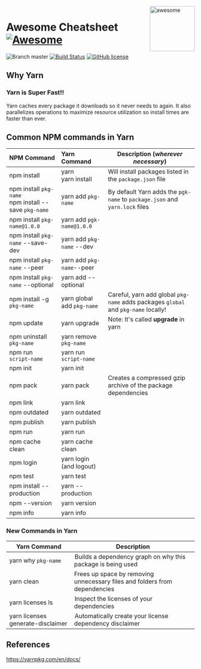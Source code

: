 
<img src="https://cdn.rawgit.com/detailyang/awesome-cheatsheet/master/awesome.svg" alt="awesome" width="120" align="right" >

# Awesome Cheatsheet [![Awesome](https://cdn.rawgit.com/sindresorhus/awesome/d7305f38d29fed78fa85652e3a63e154dd8e8829/media/badge.svg)](https://github.com/detailyang/awesome-cheatsheet)

![Branch master](https://img.shields.io/badge/branch-master-brightgreen.svg?style=flat-square)    [![Build Status](https://api.travis-ci.org/detailyang/awesome-cheatsheet.svg)](https://travis-ci.org/detailyang/awesome-cheatsheet)    [![GitHub license](https://img.shields.io/badge/license-MIT-blue.svg)](https://raw.githubusercontent.com/detailyang/awesome-cheatsheet/master/LICENSE)


## Why Yarn

### Yarn is Super Fast!!
Yarn caches every package it downloads so it never needs to again. It also parallelizes operations to maximize resource utilization so install times are faster than ever.


## Common NPM commands in Yarn

|NPM Command | Yarn Command| Description (_wherever necessary_)|
|:---|:---|---|
|npm install|yarn <br/> yarn install|Will install packages listed in the `package.json` file|
|npm install `pkg-name` <br/> npm install --save `pkg-name`| yarn add `pkg-name`|By default Yarn adds the `pgk-name` to `package.json` and `yarn.lock` files|
|npm install `pkg-name@1.0.0` | yarn add `pgk-name@1.0.0`|
|npm install `pkg-name` --save-dev| yarn add `pkg-name` --dev|
|npm install `pkg-name` --peer| yarn add `pkg-name`--peer|
|npm install `pkg-name` --optional| yarn add --optional|
|npm install -g `pkg-name`| yarn global add `pkg-name`| Careful, yarn add global `pkg-name` adds packages `global` and `pkg-name` locally! |
|npm update | yarn upgrade| Note: It's called **upgrade** in yarn|
|npm uninstall `pkg-name`| yarn remove `pkg-name`|
|npm run `script-name`| yarn run `script-name`|
|npm init | yarn init|
|npm pack | yarn pack| Creates a compressed gzip archive of the package dependencies|
|npm link | yarn link|
|npm outdated | yarn outdated|
|npm publish | yarn publish|
|npm run | yarn run|
|npm cache clean | yarn cache clean|
|npm login | yarn login (and logout)|
|npm test | yarn test|
|npm install --production | yarn --production|
|npm  --version | yarn version|
|npm  info | yarn info|


### New Commands in Yarn
|Yarn Command | Description|
|---|---|
|yarn why `pkg-name` | Builds a dependency graph on why this package is being used|
|yarn clean | Frees up space by removing unnecessary files and folders from dependencies|
|yarn licenses ls | Inspect the licenses of your dependencies|
|yarn licenses generate-disclaimer | Automatically create your license dependency disclaimer|


## References
https://yarnpkg.com/en/docs/